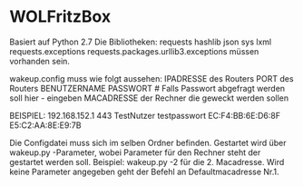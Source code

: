 # WOLFritzBox

Basiert auf Python 2.7
Die Bibliotheken:
requests
hashlib
json
sys
lxml
requests.exceptions
requests.packages.urllib3.exceptions
müssen vorhanden sein.

wakeup.config muss wie folgt aussehen:
IPADRESSE des Routers
PORT des Routers
BENUTZERNAME
PASSWORT # Falls Passwort abgefragt werden soll hier - eingeben
MACADRESSE der Rechner die geweckt werden sollen

BEISPIEL:
192.168.152.1
443
TestNutzer
testpasswort
EC:F4:BB:6E:D6:8F
E5:C2:AA:8E:E9:7B

Die Configdatei muss sich im selben Ordner befinden.
Gestartet wird über wakeup.py -Parameter, wobei Parameter für den Rechner steht der
gestartet werden soll. Beispiel: wakeup.py -2 für die 2. Macadresse.
Wird keine Parameter angegeben geht der Befehl an Defaultmacadresse Nr.1.